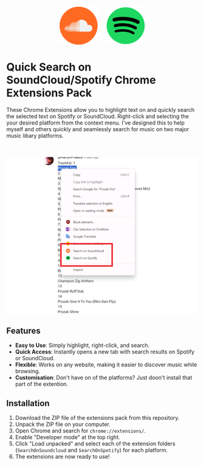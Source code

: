 <p align="center">
  <img src="SearchOnSoundcloud/images/soundcloud-128px.png" width="100" style="padding-right: 10px;" />
  <img src="SearchOnSpotify/images/spotify-128px.png" width="100" style="padding-left: 10px;" />
</p>

# Quick Search on SoundCloud/Spotify Chrome Extensions Pack

These Chrome Extensions allow you to highlight text on and quickly search the selected text on Spotify or SoundCloud. 
Right-click and selecting the your desired platform from the context menu. 
I've designed this to help myself and others quickly and seamlessly search for music on two major music libary platforms.

<p align="center">
  <br><br>
  <img src="screenshot.png" alt="Quick Search Extension in Action" width="600" />
</p>

## Features

- **Easy to Use**: Simply highlight, right-click, and search.
- **Quick Access**: Instantly opens a new tab with search results on Spotify or SoundCloud.
- **Flexible**: Works on any website, making it easier to discover music while browsing.
- **Customisation**: Don't have on of the platforms? Just doon't install that part of the extention.

## Installation

1. Download the ZIP file of the extensions pack from this repository.
2. Unpack the ZIP file on your computer.
3. Open Chrome and search for `chrome://extensions/`.
4. Enable "Developer mode" at the top right.
5. Click "Load unpacked" and select each of the extension folders (`SearchOnSoundcloud` and `SearchOnSpotify`) for each platform.
7. The extensions are now ready to use!
